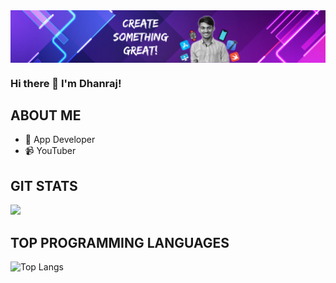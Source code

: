 <img align="center" src="https://raw.githubusercontent.com/dhanrajchavan1/dhanrajchavan1/main/back.png"/>

### Hi there 👋 I'm Dhanraj!

## ABOUT ME
- 📱 App Developer
- 📹 YouTuber

## GIT STATS
<img src="https://github-readme-stats.vercel.app/api?username=dhanrajchavan1&show_icons=true&theme=radical&title_color=8E2DE2&text_color=fff&icon_color=8E2DE2">

## TOP PROGRAMMING LANGUAGES
![Top Langs](https://github-readme-stats.vercel.app/api/top-langs/?username=dhanrajchavan1&theme=radical&title_color=8E2DE2&text_color=fff)
